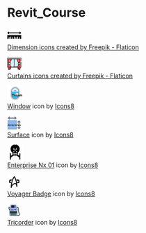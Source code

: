 # Revit_Course

![alt text](https://github.com/TortoiseWolfe/Revit_Course/blob/main/Icons/measure%20(2).png?raw=true "Dimension icons created by Freepik - Flaticon")   
<a href="https://www.flaticon.com/free-icons/dimension" title="dimension icons">Dimension icons created by Freepik - Flaticon</a>  

![alt text](https://github.com/TortoiseWolfe/Revit_Course/blob/main/Icons/windows.png?raw=true "Curtains icons created by Freepik - Flaticon")  
<a href="https://www.flaticon.com/free-icons/curtains" title="curtains icons">Curtains icons created by Freepik - Flaticon</a>  



![alt text](https://github.com/TortoiseWolfe/Revit_Course/blob/main/Icons/icons8-window-windows-11-color/icons8-window-36.png?raw=true "Curtains icons created by Freepik - Flaticon")  
<a target="_blank" href="https://icons8.com/icon/fPcLrTS3RCdy/airplane-window-open">Window</a> icon by <a target="_blank" href="https://icons8.com">Icons8</a>  


![alt text](https://github.com/TortoiseWolfe/Revit_Course/blob/main/Icons/icons8-surface-office/icons8-surface-32.png?raw=true "Curtains icons created by Freepik - Flaticon")  
<a target="_blank" href="https://icons8.com/icon/32688/surface">Surface</a> icon by <a target="_blank" href="https://icons8.com">Icons8</a>  


![alt text](https://github.com/TortoiseWolfe/Revit_Course/blob/main/Icons/icons8-enterprise-nx-01-36.png?raw=true "Curtains icons created by Freepik - Flaticon")  
<a target="_blank" href="https://icons8.com/icon/q03kCbmsp6ai/enterprise-nx-01">Enterprise Nx 01</a> icon by <a target="_blank" href="https://icons8.com">Icons8</a>  


![alt text](https://github.com/TortoiseWolfe/Revit_Course/blob/main/Icons/icons8-voyager-badge-windows-11/icons8-voyager-badge-32.png?raw=true "Curtains icons created by Freepik - Flaticon")  
<a target="_blank" href="https://icons8.com/icon/23956/voyager-badge">Voyager Badge</a> icon by <a target="_blank" href="https://icons8.com">Icons8</a>  


![alt text](https://github.com/TortoiseWolfe/Revit_Course/blob/main/Icons/icons8-tricorder-32.png?raw=true "Curtains icons created by Freepik - Flaticon")  
<a target="_blank" href="https://icons8.com/icon/21628/tricorder">Tricorder</a> icon by <a target="_blank" href="https://icons8.com">Icons8</a>